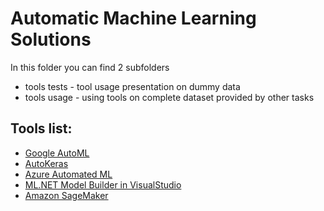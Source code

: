 # Automatic Machine Learning Solutions

In this folder you can find 2 subfolders 
* tools tests - tool usage presentation on dummy data
* tools usage - using tools on complete dataset provided by other tasks


## Tools list:
* [Google AutoML](https://cloud.google.com/automl)
* [AutoKeras](https://autokeras.com/)
* [Azure Automated ML](https://azure.microsoft.com/pl-pl/services/machine-learning/automatedml/)
* [ML.NET Model Builder in VisualStudio](https://dotnet.microsoft.com/apps/machinelearning-ai/ml-dotnet/model-builder)
* [Amazon SageMaker](https://aws.amazon.com/sagemaker/pricing/)